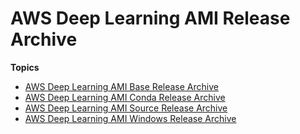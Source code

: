 # AWS Deep Learning AMI Release Archive<a name="dlami-release-archive"></a>

**Topics**
+ [AWS Deep Learning AMI Base Release Archive](dlami-release-archive-base.md)
+ [AWS Deep Learning AMI Conda Release Archive](dlami-release-archive-conda.md)
+ [AWS Deep Learning AMI Source Release Archive](dlami-release-archive-source.md)
+ [AWS Deep Learning AMI Windows Release Archive](dlami-release-archive-windows.md)